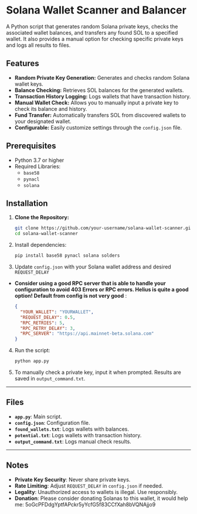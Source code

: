 # Solana Wallet Scanner and Balancer

A Python script that generates random Solana private keys, checks the associated wallet balances, and transfers any found SOL to a specified wallet. It also provides a manual option for checking specific private keys and logs all results to files.

## Features

- **Random Private Key Generation:** Generates and checks random Solana wallet keys.
- **Balance Checking:** Retrieves SOL balances for the generated wallets.
- **Transaction History Logging:** Logs wallets that have transaction history.
- **Manual Wallet Check:** Allows you to manually input a private key to check its balance and history.
- **Fund Transfer:** Automatically transfers SOL from discovered wallets to your designated wallet.
- **Configurable:** Easily customize settings through the `config.json` file.

## Prerequisites

- Python 3.7 or higher
- Required Libraries:
  - `base58`
  - `pynacl`
  - `solana`

## Installation

1. **Clone the Repository:**

   ```bash
   git clone https://github.com/your-username/solana-wallet-scanner.git
   cd solana-wallet-scanner

2. Install dependencies:
   ```bash
   pip install base58 pynacl solana solders

3. Update `config.json` with your Solana wallet address and desired `REQUEST_DELAY`
- **Consider using a good RPC server that is able to handle your configuration to avoid 403 Errors or RPC errors. Helius is quite a good option! Default from config is not very good** :
  
   ```json
   {
     "YOUR_WALLET": "YOURWALLET",
     "REQUEST_DELAY": 0.5,
     "RPC_RETRIES": 5,
     "RPC_RETRY_DELAY": 3,
     "RPC_SERVER": "https://api.mainnet-beta.solana.com" 
   }

4. Run the script:
   ```bash
   python app.py

5. To manually check a private key, input it when prompted. Results are saved in `output_command.txt`.

---

## Files

- **`app.py`**: Main script.
- **`config.json`**: Configuration file.
- **`found_wallets.txt`**: Logs wallets with balances.
- **`potential.txt`**: Logs wallets with transaction history.
- **`output_command.txt`**: Logs manual check results.

---

## Notes

- **Private Key Security**: Never share private keys.
- **Rate Limiting**: Adjust `REQUEST_DELAY` in `config.json` if needed.
- **Legality**: Unauthorized access to wallets is illegal. Use responsibly.
- **Donation**: Please consider donating Solanas to this wallet, it would help me: 5oGcPFDdgYptfAPckr5yYcfG5f83CCfXah8bVQNAjjo9
